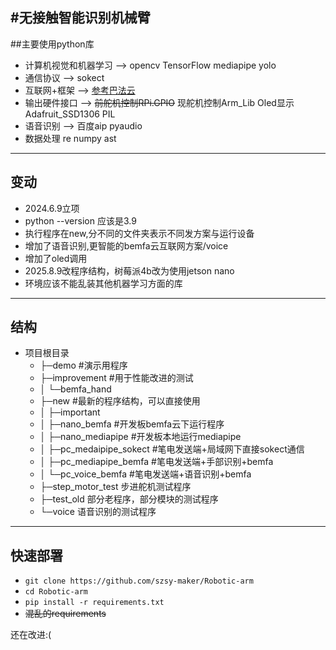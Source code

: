 #无接触智能识别机械臂
---
##主要使用python库
- 计算机视觉和机器学习 --> opencv TensorFlow mediapipe yolo
- 通信协议 --> sokect
- 互联网+框架 --> [参考巴法云](https://bemfa.com/)
- 输出硬件接口 --> ~~前舵机控制RPi.GPIO​​~~ 现舵机控制Arm_Lib Oled显示 Adafruit_SSD1306 PIL
- 语音识别 --> 百度aip pyaudio 
- 数据处理 re numpy ast
---
## 变动
- 2024.6.9立项
- python --version 应该是3.9
- 执行程序在new,分不同的文件夹表示不同发方案与运行设备
- 增加了语音识别,更智能的bemfa云互联网方案/voice
- 增加了oled调用
- 2025.8.9改程序结构，树莓派4b改为使用jetson nano
- 环境应该不能乱装其他机器学习方面的库
---
## 结构
- 项目根目录
  - ├─demo #演示用程序
  - ├─improvement #用于性能改进的测试
  - │  └─bemfa_hand
  - ├─new #最新的程序结构，可以直接使用
  - │  ├─important
  - │  ├─nano_bemfa #开发板bemfa云下运行程序
  - │  ├─nano_mediapipe #开发板本地运行mediapipe
  - │  ├─pc_medaipipe_sokect #笔电发送端+局域网下直接sokect通信
  - │  ├─pc_mediapipe_bemfa #笔电发送端+手部识别+bemfa
  - │  └─pc_voice_bemfa #笔电发送端+语音识别+bemfa
  - ├─step_motor_test 步进舵机测试程序
  - ├─test_old 部分老程序，部分模块的测试程序
  - └─voice 语音识别的测试程序
---
## 快速部署
- `git clone https://github.com/szsy-maker/Robotic-arm`
- `cd Robotic-arm`
- `pip install -r requirements.txt`
- ~~混乱的requirements~~
<p>还在改进:(<p>



